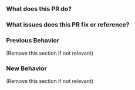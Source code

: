 ### What does this PR do?

### What issues does this PR fix or reference?

### Previous Behavior
(Remove this section if not relevant)

### New Behavior
(Remove this section if not relevant)
